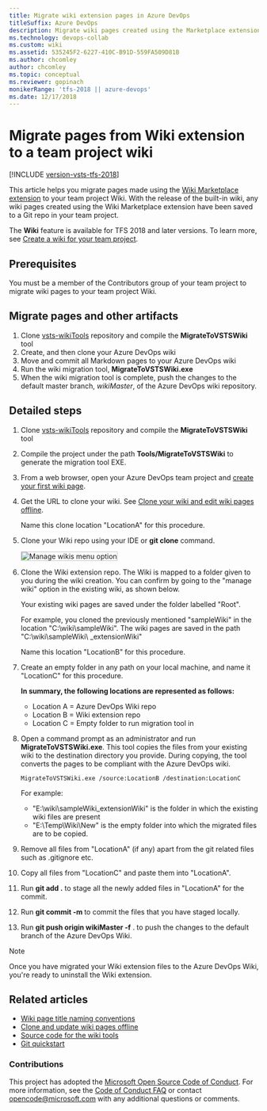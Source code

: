 ```yaml
---
title: Migrate wiki extension pages in Azure DevOps
titleSuffix: Azure DevOps  
description: Migrate wiki pages created using the Marketplace extension to the Azure DevOps wiki
ms.technology: devops-collab
ms.custom: wiki
ms.assetid: 535245F2-6227-410C-B91D-559FA509D81B
ms.author: chcomley
author: chcomley
ms.topic: conceptual
ms.reviewer: gopinach
monikerRange: 'tfs-2018 || azure-devops'
ms.date: 12/17/2018  
---
```


# Migrate pages from Wiki extension to a team project wiki

[!INCLUDE [version-vsts-tfs-2018](../../includes/version-vsts-tfs-2018.md)]

This article helps you migrate pages made using the [Wiki Marketplace extension](https://marketplace.visualstudio.com/items?itemName=ms-devlabs.wiki) to your team project Wiki. With the release of the built-in wiki, any wiki pages created using the Wiki Marketplace extension have been saved to a Git repo in your team project.

The **Wiki** feature is available for TFS 2018 and later versions. To learn more, see [Create a wiki for your team project](wiki-create-repo.md).

## Prerequisites

You must be a member of the Contributors group of your team project to migrate wiki pages to your team project Wiki.

## Migrate pages and other artifacts

1.  Clone [vsts-wikiTools](https://github.com/Microsoft/vsts-wikiTools) repository and compile the **MigrateToVSTSWiki** tool
2.  Create, and then clone your Azure DevOps wiki
3.  Move and commit all Markdown pages to your Azure DevOps wiki
4.  Run the wiki migration tool, **MigrateToVSTSWiki.exe**
5.  When the wiki migration tool is complete, push the changes to the default master branch, _wikiMaster_, of the Azure DevOps wiki repository.

## Detailed steps

1.  Clone [vsts-wikiTools](https://github.com/Microsoft/vsts-wikiTools) repository and compile the **MigrateToVSTSWiki** tool

2.  Compile the project under the path **Tools/MigrateToVSTSWiki** to generate the migration tool EXE.

3.  From a web browser, open your Azure DevOps team project and [create your first wiki page](wiki-create-repo.md).

4.  Get the URL to clone your wiki. See [Clone your wiki and edit wiki pages offline](wiki-update-offline.md).

    Name this clone location "LocationA" for this procedure.

5.  Clone your Wiki repo using your IDE or **git clone** command.

    <img src="media/wiki/migrate-wiki-manage-wikis.png" alt="Manage wikis menu option" style="border: 1px solid #C3C3C3;" />

6.  Clone the Wiki extension repo. The Wiki is mapped to a folder given to you during the wiki creation. You can confirm by going to the "manage wiki" option in the existing wiki, as shown below.

    Your existing wiki pages are saved under the folder labelled "Root".

    For example, you cloned the previously mentioned "sampleWiki" in the location "C:\wiki\sampleWiki". The wiki pages are saved in the path "C:\wiki\sampleWiki\ \_extensionWiki"

    Name this location "LocationB" for this procedure.

7.  Create an empty folder in any path on your local machine, and name it "LocationC" for this procedure.

    **In summary, the following locations are represented as follows:**

    * Location A = Azure DevOps Wiki repo
    * Location B = Wiki extension repo
    * Location C = Empty folder to run migration tool in

8.  Open a command prompt as an administrator and run **MigrateToVSTSWiki.exe**. This tool copies the files from your existing wiki to the destination directory you provide. During copying, the tool converts the pages to be compliant with the Azure DevOps wiki.

    `MigrateToVSTSWiki.exe /source:LocationB /destination:LocationC`

    For example:

    * "E:\wiki\sampleWiki_extensionWiki" is the folder in which the existing wiki files are present
    * "E:\Temp\Wiki\New" is the empty folder into which the migrated files are to be copied.

9.  Remove all files from "LocationA" (if any) apart from the git related files such as .gitignore etc.

10. Copy all files from "LocationC" and paste them into "LocationA".

11. Run **git add .** to stage all the newly added files in "LocationA" for the commit.

12. Run **git commit -m <commit message>** to commit the files that you have staged locally.

13. Run **git push origin wikiMaster -f** . to push the changes to the default branch of the Azure DevOps Wiki.

> [!NOTE]  
> Once you have migrated your Wiki extension files to the Azure DevOps Wiki, you're ready to uninstall the Wiki extension.

## Related articles

* [Wiki page title naming conventions](add-edit-wiki.md#page-title-names)
* [Clone and update wiki pages offline](wiki-update-offline.md)
* [Source code for the wiki tools](https://github.com/Microsoft/vsts-wikiTools)
* [Git quickstart](../../repos/git/gitquickstart.md)

### Contributions

This project has adopted the [Microsoft Open Source Code of Conduct](https://opensource.microsoft.com/codeofconduct/). For more information, see the [Code of Conduct FAQ](https://opensource.microsoft.com/codeofconduct/faq/) or contact [opencode@microsoft.com](mailto:opencode@microsoft.com) with any additional questions or comments.
